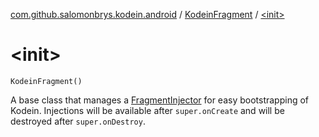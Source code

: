 [com.github.salomonbrys.kodein.android](../index.md) / [KodeinFragment](index.md) / [&lt;init&gt;](.)

# &lt;init&gt;

`KodeinFragment()`

A base class that manages a [FragmentInjector](../-fragment-injector/index.md) for easy bootstrapping of Kodein.
Injections will be available after `super.onCreate` and will be destroyed after `super.onDestroy`.

